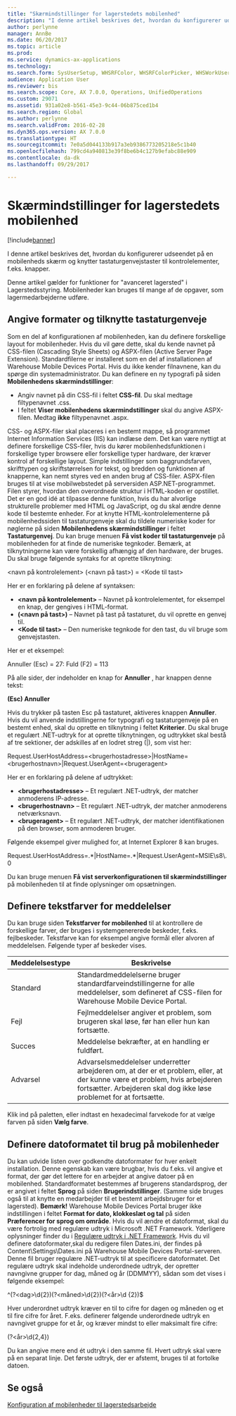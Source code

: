 ```yaml
---
title: "Skærmindstillinger for lagerstedets mobilenhed"
description: "I denne artikel beskrives det, hvordan du konfigurerer udseendet på en mobilenheds skærm og knytter tastaturgenvejstaster til kontrolelementer, f.eks. knapper."
author: perlynne
manager: AnnBe
ms.date: 06/20/2017
ms.topic: article
ms.prod: 
ms.service: dynamics-ax-applications
ms.technology: 
ms.search.form: SysUserSetup, WHSRFColor, WHSRFColorPicker, WHSWorkUserDisplaySettings
audience: Application User
ms.reviewer: bis
ms.search.scope: Core, AX 7.0.0, Operations, UnifiedOperations
ms.custom: 29071
ms.assetid: 931a02e8-b561-45e3-9c44-06b875ced1b4
ms.search.region: Global
ms.author: perlynne
ms.search.validFrom: 2016-02-28
ms.dyn365.ops.version: AX 7.0.0
ms.translationtype: HT
ms.sourcegitcommit: 7e0a5d044133b917a3eb9386773205218e5c1b40
ms.openlocfilehash: 799cd4a940813e39f8be6b4c127b9efabc88e909
ms.contentlocale: da-dk
ms.lasthandoff: 09/29/2017

---
```


# <a name="warehouse-mobile-device-display-settings"></a>Skærmindstillinger for lagerstedets mobilenhed

[!include[banner](../includes/banner.md)]


I denne artikel beskrives det, hvordan du konfigurerer udseendet på en mobilenheds skærm og knytter tastaturgenvejstaster til kontrolelementer, f.eks. knapper. 

Denne artikel gælder for funktioner for "avanceret lagersted" i Lagerstedsstyring. Mobilenheder kan bruges til mange af de opgaver, som lagermedarbejderne udføre.

## <a name="specify-styles-and-map-keyboard-shortcuts"></a>Angive formater og tilknytte tastaturgenveje
Som en del af konfigurationen af mobilenheden, kan du definere forskellige layout for mobilenheder. Hvis du vil gøre dette, skal du kende navnet på CSS-filen (Cascading Style Sheets) og ASPX-filen (Active Server Page Extension). Standardfilerne er installeret som en del af installationen af Warehouse Mobile Devices Portal. Hvis du ikke kender filnavnene, kan du spørge din systemadministrator. Du kan definere en ny typografi på siden **Mobilenhedens skærmindstillinger**:

-    Angiv navnet på din CSS-fil i feltet **CSS-fil**. Du skal medtage filtypenavnet .css.
-   I feltet **Viser mobilenhedens skærmindstillinger** skal du angive ASPX-filen. Medtag **ikke** filtypenavnet .aspx.

CSS- og ASPX-filer skal placeres i en bestemt mappe, så programmet Internet Information Services (IIS) kan indlæse dem. Det kan være nyttigt at definere forskellige CSS-filer, hvis du kører mobilenhedsfunktionen i forskellige typer browsere eller forskellige typer hardware, der kræver kontrol af forskellige layout. Simple indstillinger som baggrundsfarven, skrifttypen og skriftstørrelsen for tekst, og bredden og funktionen af knapperne, kan nemt styres ved en anden brug af CSS-filer. ASPX-filen bruges til at vise mobilwebstedet på serversiden ASP.NET-programmet. Filen styrer, hvordan den overordnede struktur i HTML-koden er opstillet. Det er en god idé at tilpasse denne funktion, hvis du har alvorlige strukturelle problemer med HTML og JavaScript, og du skal ændre denne kode til bestemte enheder. For at knytte HTML-kontrolelementerne på mobilenhedssiden til tastaturgenveje skal du tildele numeriske koder for nøglerne på siden **Mobilenhedens skærmindstillinger** i feltet **Tastaturgenvej**. Du kan bruge menuen **Få vist koder til tastaturgenveje** på mobilenheden for at finde de numeriske tegnkoder. Bemærk, at tilknytningerne kan være forskellig afhængig af den hardware, der bruges. Du skal bruge følgende syntaks for at oprette tilknytning:

&lt;navn på kontrolelement&gt; (&lt;navn på tast&gt;) = &lt;Kode til tast&gt;

Her er en forklaring på delene af syntaksen:

-   **&lt;navn på kontrolelement&gt;** – Navnet på kontrolelementet, for eksempel en knap, der gengives i HTML-format.
-   **(&lt;navn på tast&gt;)** – Navnet på tast på tastaturet, du vil oprette en genvej til.
-   **&lt;Kode til tast&gt;** – Den numeriske tegnkode for den tast, du vil bruge som genvejstasten.

Her er et eksempel:

Annuller (Esc) = 27: Fuld (F2) = 113

På alle sider, der indeholder en knap for **Annuller** , har knappen denne tekst:

**(Esc) Annuller**

Hvis du trykker på tasten Esc på tastaturet, aktiveres knappen **Annuller**. Hvis du vil anvende indstillingerne for typografi og tastaturgenveje på en bestemt enhed, skal du oprette en tilknytning i feltet **Kriterier**. Du skal bruge et regulært .NET-udtryk for at oprette tilknytningen, og udtrykket skal bestå af tre sektioner, der adskilles af en lodret streg (|), som vist her:

Request.UserHostAddress=&lt;brugerhostadresse&gt;|HostName=&lt;brugerhostnavn&gt;|Request.UserAgent=&lt;brugeragent&gt;

Her er en forklaring på delene af udtrykket:

-   **&lt;brugerhostadresse&gt;** – Et regulært .NET-udtryk, der matcher anmoderens IP-adresse.
-   **&lt;brugerhostnavn&gt;** – Et regulært .NET-udtryk, der matcher anmoderens netværksnavn.
-   **&lt;brugeragent&gt;** – Et regulært .NET-udtryk, der matcher identifikationen på den browser, som anmoderen bruger.

Følgende eksempel giver mulighed for, at Internet Explorer 8 kan bruges.

Request.UserHostAddress=.\*|HostName=.\*|Request.UserAgent=MSIE\\s8\\.0

Du kan bruge menuen **Få vist serverkonfigurationen til skærmindstillinger** på mobilenheden til at finde oplysninger om opsætningen.

## <a name="define-text-colors-for-messages"></a>Definere tekstfarver for meddelelser
Du kan bruge siden **Tekstfarver for mobilenhed** til at kontrollere de forskellige farver, der bruges i systemgenererede beskeder, f.eks. fejlbeskeder. Tekstfarve kan for eksempel angive formål eller alvoren af meddelelsen. Følgende typer af beskeder vises.

| Meddelelsestype | Beskrivelse                                                                                                                                                                            |
|--------------|----------------------------------------------------------------------------------------------------------------------------------------------------------------------------------------|
| Standard      | Standardmeddelelserne bruger standardfarveindstillingerne for alle meddelelser, som defineret af CSS-filen for Warehouse Mobile Device Portal.                                                   |
| Fejl        | Fejlmeddelelser angiver et problem, som brugeren skal løse, før han eller hun kan fortsætte.                                                                                             |
| Succes      | Meddelelse bekræfter, at en handling er fuldført.                                                                                                                                |
| Advarsel      | Advarselsmeddelelser underretter arbejderen om, at der er et problem, eller, at der kunne være et problem, hvis arbejderen fortsætter. Arbejderen skal dog ikke løse problemet for at fortsætte. |

Klik ind på paletten, eller indtast en hexadecimal farvekode for at vælge farven på siden **Vælg farve**.

## <a name="define-the-date-format-to-use-on-mobile-devices"></a>Definere datoformatet til brug på mobilenheder
Du kan udvide listen over godkendte datoformater for hver enkelt installation. Denne egenskab kan være brugbar, hvis du f.eks. vil angive et format, der gør det lettere for en arbejder at angive datoer på en mobilenhed. Standardformatet bestemmes af brugerens standardsprog, der er angivet i feltet **Sprog** på siden **Brugerindstillinger**. (Samme side bruges også til at knytte en medarbejder til et bestemt arbejdsbruger for et lagersted). **Bemærk!** Warehouse Mobile Devices Portal bruger ikke indstillingen i feltet **Format for dato, klokkeslæt og tal** på siden **Præferencer for sprog om område**. Hvis du vil ændre et datoformat, skal du være fortrolig med regulære udtryk i Microsoft .NET Framework. Yderligere oplysninger finder du i [Regulære udtryk i .NET Framework](http://go.microsoft.com/fwlink/?LinkId=391260). Hvis du vil definere datoformater,skal du redigere filen Dates.ini, der findes på Content\\Settings\\Dates.ini på Warehouse Mobile Devices Portal-serveren. Denne fil bruger regulære .NET-udtryk til at specificere datoformatet. Det regulære udtryk skal indeholde underordnede udtryk, der opretter navngivne grupper for dag, måned og år (DDMMYY), sådan som det vises i følgende eksempel:

^(?&lt;dag&gt;\\d{2})(?&lt;måned&gt;\\d{2})(?&lt;år&gt;\\d {2})$

Hver underordnet udtryk kræver en til to cifre for dagen og måneden og et til fire cifre for året. F.eks. definerer følgende underordnede udtryk en navngivet gruppe for et år, og kræver mindst to eller maksimalt fire cifre:

(?&lt;år&gt;\\d{2,4})

Du kan angive mere end ét udtryk i den samme fil. Hvert udtryk skal være på en separat linje. Det første udtryk, der er afstemt, bruges til at fortolke datoen.

<a name="see-also"></a>Se også
--------

[Konfiguration af mobilenheder til lagerstedsarbejde](configure-mobile-devices-warehouse.md)





